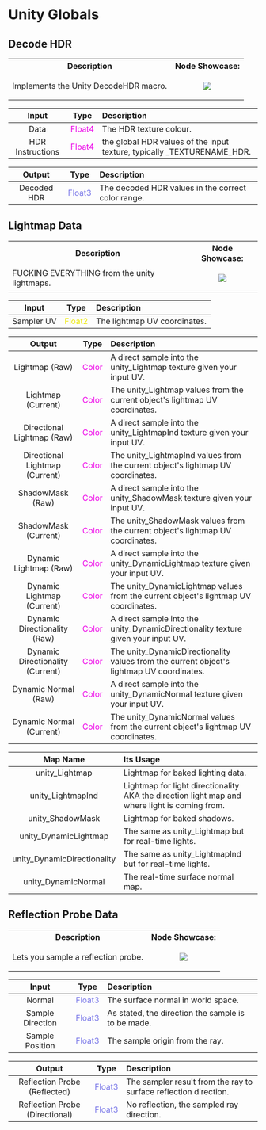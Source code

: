 # Unity Globals

## Decode HDR

<table>
<tr><th>Description</th><th>Node Showcase:</th></tr>
<tr>
    <td>
        Implements the Unity DecodeHDR macro.
    </td>
    <td><p align="center"> 
        <image src="./Images/DecodeHDR.png"/> 
    </p></td>
</tr>
</table>

| Input  | Type | Description |
| :----: | :--: | :---------  |
| Data | <span style="color:#EC00E8">Float4</span> | The HDR texture colour. |
| HDR Instructions | <span style="color:#EC00E8">Float4</span> | the global HDR values of the input texture, typically _TEXTURENAME_HDR. |


| Output | Type | Description |
| :----: | :--: | :---------  |
| Decoded HDR | <span style="color:#7775E8">Float3</span> | The decoded HDR values in the correct color range. |

## Lightmap Data

<table>
<tr><th>Description</th><th>Node Showcase:</th></tr>
<tr>
    <td>
        FUCKING EVERYTHING from the unity lightmaps.
    </td>
    <td><p align="center"> 
        <image src="./Images/LightmapData.png"/> 
    </p></td>
</tr>
</table>

| Input  | Type | Description |
| :----: | :--: | :---------  |
| Sampler UV | <span style="color:#ECE800">Float2</span> | The lightmap UV coordinates. |


| Output | Type | Description |
| :----: | :--: | :---------  |
| Lightmap (Raw) | <span style="color:#EE00E8">Color</span> | A direct sample into the unity_Lightmap texture given your input UV. |
| Lightmap (Current) | <span style="color:#EE00E8">Color</span> | The unity_Lightmap values from the current object's lightmap UV coordinates. |
| Directional Lightmap (Raw) | <span style="color:#EE00E8">Color</span> | A direct sample into the unity_LightmapInd texture given your input UV. |
| Directional Lightmap (Current) | <span style="color:#EE00E8">Color</span> | The unity_LightmapInd values from the current object's lightmap UV coordinates. |
| ShadowMask (Raw) | <span style="color:#EE00E8">Color</span> | A direct sample into the unity_ShadowMask texture given your input UV. |
| ShadowMask (Current) | <span style="color:#EE00E8">Color</span> | The unity_ShadowMask values from the current object's lightmap UV coordinates. |
| Dynamic Lightmap (Raw) | <span style="color:#EE00E8">Color</span> | A direct sample into the unity_DynamicLightmap texture given your input UV. |
| Dynamic Lightmap (Current) | <span style="color:#EE00E8">Color</span> | The unity_DynamicLightmap values from the current object's lightmap UV coordinates. |
| Dynamic Directionality (Raw) | <span style="color:#EE00E8">Color</span> | A direct sample into the unity_DynamicDirectionality texture given your input UV. |
| Dynamic Directionality (Current) | <span style="color:#EE00E8">Color</span> | The unity_DynamicDirectionality values from the current object's lightmap UV coordinates. |
| Dynamic Normal (Raw) | <span style="color:#EE00E8">Color</span> | A direct sample into the unity_DynamicNormal texture given your input UV. |
| Dynamic Normal (Current) | <span style="color:#EE00E8">Color</span> | The unity_DynamicNormal values from the current object's lightmap UV coordinates. |

| Map Name | Its Usage |
| :------: | :-------- |
| unity_Lightmap | Lightmap for baked lighting data. |
| unity_LightmapInd | Lightmap for light directionality AKA the direction light map and where light is coming from. |
| unity_ShadowMask | Lightmap for baked shadows. |
| unity_DynamicLightmap | The same as unity_Lightmap but for real-time lights. |
| unity_DynamicDirectionality | The same as unity_LightmapInd but for real-time lights. |
| unity_DynamicNormal | The real-time surface normal map. |

## Reflection Probe Data

<table>
<tr><th>Description</th><th>Node Showcase:</th></tr>
<tr>
    <td>
        Lets you sample a reflection probe.
    </td>
    <td><p align="center"> 
        <image src="./Images/ReflectionProbeData.png"/> 
    </p></td>
</tr>
</table>

| Input  | Type | Description |
| :----: | :--: | :---------  |
| Normal | <span style="color:#7775E8">Float3</span> | The surface normal in world space. |
| Sample Direction | <span style="color:#7775E8">Float3</span> | As stated, the direction the sample is to be made. |
| Sample Position | <span style="color:#7775E8">Float3</span> | The sample origin from the ray. |

| Output | Type | Description |
| :----: | :--: | :---------  |
| Reflection Probe (Reflected) | <span style="color:#7775E8">Float3</span> | The sampler result from the ray to surface reflection direction. |
| Reflection Probe (Directional) | <span style="color:#7775E8">Float3</span> | No reflection, the sampled ray direction. |